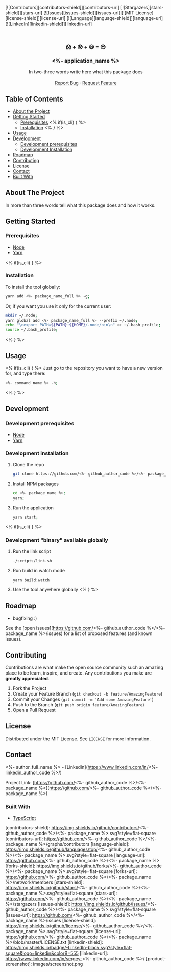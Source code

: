 <!-- PROJECT SHIELDS -->
<!--
*** Reference links are enclosed in brackets [ ] instead of parentheses ( ).
*** See the bottom of this document for the declaration of the reference variables
*** for contributors-url, forks-url, etc. This is an optional, concise syntax you may use.
*** https://www.markdownguide.org/basic-syntax/#reference-style-links
-->
[![Contributors][contributors-shield]][contributors-url]
[![Stargazers][stars-shield]][stars-url]
[![Issues][issues-shield]][issues-url]
[![MIT License][license-shield]][license-url]
[![Language][language-shield]][language-url]
[![LinkedIn][linkedin-shield]][linkedin-url]


<!-- PROJECT LOGO -->
<br />
<p align="center">
  <!--
  <a href="https://github.com/<%- github_author_code %>/<%- package_name %>">
    <img src="images/logo.png" alt="Logo" width="80" height="80">
  </a>
  -->

  <h3 align="center">😱 + 😰 + 😅 = 😎</h3>
  <h3 align="center"><%- application_name %></h3>

  <p align="center">
    In two-three words write here what this package does
    <!--
    <br />
    <a href="https://github.com/<%- github_author_code %>/<%- package_name %>"><strong>Explore the docs »</strong></a>
    -->
    <br />
    <br />
    <!--
    <a href="https://<%- github_author_code %>.github.io/<%- package_name %>">View Demo</a>
    ·
    -->
    <a href="https://github.com/<%- github_author_code %>/<%- package_name %>/issues">Report Bug</a>
    ·
    <a href="https://github.com/<%- github_author_code %>/<%- package_name %>/issues">Request Feature</a>
  </p>
</p>



<!-- TABLE OF CONTENTS -->
## Table of Contents

* [About the Project](#about-the-project)
* [Getting Started](#getting-started)
  * [Prerequisites](#prerequisites)
<% if(is_cli) { %>
  * [Installation](#installation)
<% } %>
* [Usage](#usage)
* [Development](#development)
  * [Development prerequisites](#development-prerequisites)
  * [Development Installation](#development-installation)
* [Roadmap](#roadmap)
* [Contributing](#contributing)
* [License](#license)
* [Contact](#contact)
* [Built With](#built-with)



<!-- ABOUT THE PROJECT -->
## About The Project

<!--
[![Preview Screen Shot][product-screenshot]](https://example.com)
-->

In more than three words tell what this package does and how it works.

<!-- GETTING STARTED -->
## Getting Started

### Prerequisites

* [Node](https://nodesource.com/blog/installing-node-js-tutorial-using-nvm-on-mac-os-x-and-ubuntu/)
* [Yarn](https://yarnpkg.com/lang/en/docs/install/)

<% if(is_cli) { %>
### Installation

To install the tool globally:

~~~bash
yarn add <%- package_name_full %> -g;
~~~

Or, if you want you use it only for the current user:

~~~bash
mkdir ~/.node;
yarn global add <%- package_name_full %> --prefix ~/.node;
echo "\nexport PATH=${PATH}:${HOME}/.node/bin\n" >> ~/.bash_profile;
source ~/.bash_profile;
~~~
<% } %>

<!-- USAGE -->
## Usage

<% if(is_cli) { %>
Just go to the repository you want to have a new version for, and type there:

~~~bash
<%- command_name %> -h;
~~~
<% } %>

<!-- DEVELOPMENT -->
## Development

### Development prerequisites

* [Node](https://nodesource.com/blog/installing-node-js-tutorial-using-nvm-on-mac-os-x-and-ubuntu/)
* [Yarn](https://yarnpkg.com/lang/en/docs/install/)

### Development installation

1. Clone the repo

    ```sh
    git clone https://github.com/<%- github_author_code %>/<%- package_name %>.git
    ```

2. Install NPM packages

    ```sh
    cd <%- package_name %>;
    yarn;
    ```

3. Run the application

    ```sh
    yarn start;
    ```
<% if(is_cli) { %>
### Development "binary" available globally

1. Run the link script

    ```sh
    ./scripts/link.sh
    ```

2. Run build in watch mode

    ```sh
    yarn build:watch
    ```

3. Use the tool anywhere globally
<% } %>
<!-- ROADMAP -->
## Roadmap

* bugfixing :)

See the [open issues](https://github.com/<%- github_author_code %>/<%- package_name %>/issues) for a list of proposed features (and known issues).

<!-- CONTRIBUTING -->
## Contributing

Contributions are what make the open source community such an amazing place to be learn, inspire, and create. Any contributions you make are **greatly appreciated**.

1. Fork the Project
2. Create your Feature Branch (`git checkout -b feature/AmazingFeature`)
3. Commit your Changes (`git commit -m 'Add some AmazingFeature'`)
4. Push to the Branch (`git push origin feature/AmazingFeature`)
5. Open a Pull Request

<!-- LICENSE -->
## License

Distributed under the MIT License. See `LICENSE` for more information.

<!-- CONTACT -->
## Contact

<%- author_full_name %> - [Linkedin](https://www.linkedin.com/in/<%- linkedin_author_code %>/)

Project Link: [https://github.com/<%- github_author_code %>/<%- package_name %>](https://github.com/<%- github_author_code %>/<%- package_name %>)

<!-- BUILT WITH -->
### Built With

* [TypeScript](http://www.typescriptlang.org/)

<!-- MARKDOWN LINKS & IMAGES -->
<!-- https://www.markdownguide.org/basic-syntax/#reference-style-links -->
[contributors-shield]: https://img.shields.io/github/contributors/<%- github_author_code %>/<%- package_name %>.svg?style=flat-square
[contributors-url]: https://github.com/<%- github_author_code %>/<%- package_name %>/graphs/contributors
[language-shield]: https://img.shields.io/github/languages/top/<%- github_author_code %>/<%- package_name %>.svg?style=flat-square
[language-url]: https://github.com/<%- github_author_code %>/<%- package_name %>
[forks-shield]: https://img.shields.io/github/forks/<%- github_author_code %>/<%- package_name %>.svg?style=flat-square
[forks-url]: https://github.com/<%- github_author_code %>/<%- package_name %>/network/members
[stars-shield]: https://img.shields.io/github/stars/<%- github_author_code %>/<%- package_name %>.svg?style=flat-square
[stars-url]: https://github.com/<%- github_author_code %>/<%- package_name %>/stargazers
[issues-shield]: https://img.shields.io/github/issues/<%- github_author_code %>/<%- package_name %>.svg?style=flat-square
[issues-url]: https://github.com/<%- github_author_code %>/<%- package_name %>/issues
[license-shield]: https://img.shields.io/github/license/<%- github_author_code %>/<%- package_name %>.svg?style=flat-square
[license-url]: https://github.com/<%- github_author_code %>/<%- package_name %>/blob/master/LICENSE.txt
[linkedin-shield]: https://img.shields.io/badge/-LinkedIn-black.svg?style=flat-square&logo=linkedin&colorB=555
[linkedin-url]: https://www.linkedin.com/in/sergey-<%- github_author_code %>/
[product-screenshot]: images/screenshot.png
